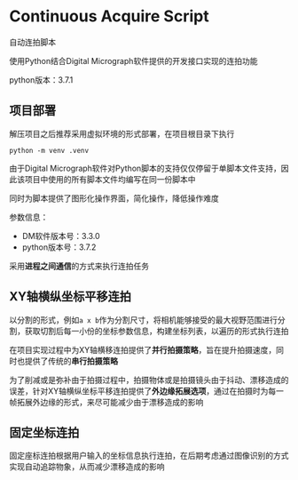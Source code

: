 # Continuous Acquire Script

自动连拍脚本

使用Python结合Digital Micrograph软件提供的开发接口实现的连拍功能

python版本：3.7.1

## 项目部署

解压项目之后推荐采用虚拟环境的形式部署，在项目根目录下执行

```
python -m venv .venv
```





由于Digital Micrograph软件对Python脚本的支持仅仅停留于单脚本文件支持，因此该项目中使用的所有脚本文件均编写在同一份脚本中

同时为脚本提供了图形化操作界面，简化操作，降低操作难度

参数信息：

- DM软件版本号：3.3.0
- python版本号：3.7.2

采用**进程之间通信**的方式来执行连拍任务

## XY轴横纵坐标平移连拍

以分割的形式，例如`a x b`作为分割尺寸，将相机能够接受的最大视野范围进行分割，获取切割后每一小份的坐标参数信息，构建坐标列表，以遍历的形式执行连拍

在项目实现过程中为XY轴横移连拍提供了**并行拍摄策略**，旨在提升拍摄速度，同时也提供了传统的**串行拍摄策略**

为了削减或是弥补由于拍摄过程中，拍摄物体或是拍摄镜头由于抖动、漂移造成的误差，针对XY轴横纵坐标平移连拍提供了**外边缘拓展选项**，通过在拍摄时为每一帧拓展外边缘的形式，来尽可能减少由于漂移造成的影响

## 固定坐标连拍

固定座标连拍根据用户输入的坐标信息执行连拍，在后期考虑通过图像识别的方式实现自动追踪物象，从而减少漂移造成的影响
